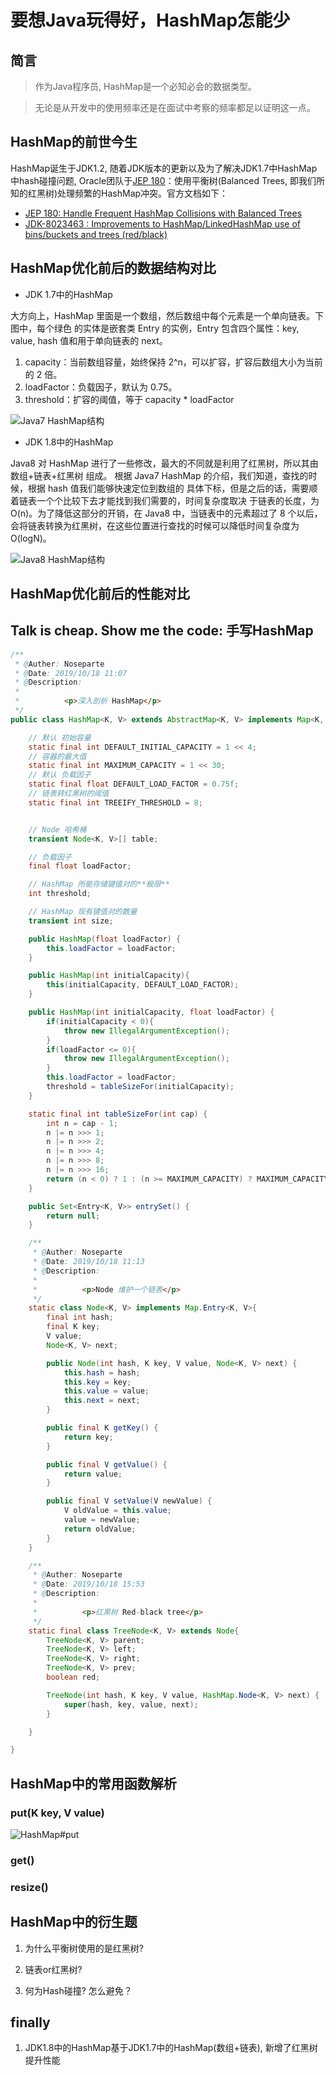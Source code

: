 # 要想Java玩得好，HashMap怎能少

## 简言

> 作为Java程序员, HashMap是一个必知必会的数据类型。

> 无论是从开发中的使用频率还是在面试中考察的频率都足以证明这一点。

## HashMap的前世今生

HashMap诞生于JDK1.2, 随着JDK版本的更新以及为了解决JDK1.7中HashMap中hash碰撞问题,
Oracle团队于[JEP 180](http://openjdk.java.net/jeps/180)：使用平衡树(Balanced Trees, 即我们所知的红黑树)处理频繁的HashMap冲突。官方文档如下：

- [JEP 180: Handle Frequent HashMap Collisions with Balanced Trees](http://openjdk.java.net/jeps/180)
- [JDK-8023463 : Improvements to HashMap/LinkedHashMap use of bins/buckets and trees (red/black)](https://bugs.java.com/bugdatabase/view_bug.do?bug_id=8023463)

## HashMap优化前后的数据结构对比

* JDK 1.7中的HashMap

大方向上，HashMap 里面是一个数组，然后数组中每个元素是一个单向链表。下图中，每个绿色
的实体是嵌套类 Entry 的实例，Entry 包含四个属性：key, value, hash 值和用于单向链表的 next。

1. capacity：当前数组容量，始终保持 2^n，可以扩容，扩容后数组大小为当前的 2 倍。
2. loadFactor：负载因子，默认为 0.75。
3. threshold：扩容的阈值，等于 capacity * loadFactor

![Java7 HashMap结构](https://github.com/Almost-Famous-CN/Java-Practice/blob/master/static/images/jdk7-hashmap.jpg?raw=true)

* JDK 1.8中的HashMap

Java8 对 HashMap 进行了一些修改，最大的不同就是利用了红黑树，所以其由 数组+链表+红黑树 组成。
根据 Java7 HashMap 的介绍，我们知道，查找的时候，根据 hash 值我们能够快速定位到数组的
具体下标，但是之后的话，需要顺着链表一个个比较下去才能找到我们需要的，时间复杂度取决
于链表的长度，为 O(n)。为了降低这部分的开销，在 Java8 中，当链表中的元素超过了 8 个以后，
会将链表转换为红黑树，在这些位置进行查找的时候可以降低时间复杂度为 O(logN)。

![Java8 HashMap结构](https://github.com/Almost-Famous-CN/Java-Practice/blob/master/static/images/jdk8-hashmap.jpg?raw=true)

## HashMap优化前后的性能对比


## Talk is cheap. Show me the code: 手写HashMap

```java
/**
 * @Auther: Noseparte
 * @Date: 2019/10/18 11:07
 * @Description:
 *
 *          <p>深入剖析 HashMap</p>
 */
public class HashMap<K, V> extends AbstractMap<K, V> implements Map<K, V>, Cloneable, Serializable {

    // 默认 初始容量
    static final int DEFAULT_INITIAL_CAPACITY = 1 << 4;
    // 容器的最大值
    static final int MAXIMUM_CAPACITY = 1 << 30;
    // 默认 负载因子
    static final float DEFAULT_LOAD_FACTOR = 0.75f;
    // 链表转红黑树的阈值
    static final int TREEIFY_THRESHOLD = 8;


    // Node 哈希桶
    transient Node<K, V>[] table;

    // 负载因子
    final float loadFactor;

    // HashMap 所能存储键值对的**极限**
    int threshold;

    // HashMap 现有键值对的数量
    transient int size;

    public HashMap(float loadFactor) {
        this.loadFactor = loadFactor;
    }

    public HashMap(int initialCapacity){
        this(initialCapacity, DEFAULT_LOAD_FACTOR);
    }

    public HashMap(int initialCapacity, float loadFactor) {
        if(initialCapacity < 0){
            throw new IllegalArgumentException();
        }
        if(loadFactor <= 0){
            throw new IllegalArgumentException();
        }
        this.loadFactor = loadFactor;
        threshold = tableSizeFor(initialCapacity);
    }

    static final int tableSizeFor(int cap) {
        int n = cap - 1;
        n |= n >>> 1;
        n |= n >>> 2;
        n |= n >>> 4;
        n |= n >>> 8;
        n |= n >>> 16;
        return (n < 0) ? 1 : (n >= MAXIMUM_CAPACITY) ? MAXIMUM_CAPACITY : n + 1;
    }

    public Set<Entry<K, V>> entrySet() {
        return null;
    }

    /**
     * @Auther: Noseparte
     * @Date: 2019/10/18 11:13
     * @Description:
     *
     *          <p>Node 维护一个链表</p>
     */
    static class Node<K, V> implements Map.Entry<K, V>{
        final int hash;
        final K key;
        V value;
        Node<K, V> next;

        public Node(int hash, K key, V value, Node<K, V> next) {
            this.hash = hash;
            this.key = key;
            this.value = value;
            this.next = next;
        }

        public final K getKey() {
            return key;
        }

        public final V getValue() {
            return value;
        }

        public final V setValue(V newValue) {
            V oldValue = this.value;
            value = newValue;
            return oldValue;
        }
    }

    /**
     * @Auther: Noseparte
     * @Date: 2019/10/18 15:53
     * @Description:
     *
     *          <p>红黑树 Red-black tree</p>
     */
    static final class TreeNode<K, V> extends Node{
        TreeNode<K, V> parent;
        TreeNode<K, V> left;
        TreeNode<K, V> right;
        TreeNode<K, V> prev;
        boolean red;

        TreeNode(int hash, K key, V value, HashMap.Node<K, V> next) {
            super(hash, key, value, next);
        }

    }

}

```



## HashMap中的常用函数解析

### put(K key, V value)

![HashMap#put](https://github.com/Almost-Famous-CN/Java-Practice/blob/master/static/images/gaitubao_put.png?raw=true)

### get()

### resize()



## HashMap中的衍生题


1. 为什么平衡树使用的是红黑树?


2. 链表or红黑树?


3. 何为Hash碰撞? 怎么避免？


## finally

1. JDK1.8中的HashMap基于JDK1.7中的HashMap(数组+链表), 新增了红黑树提升性能
